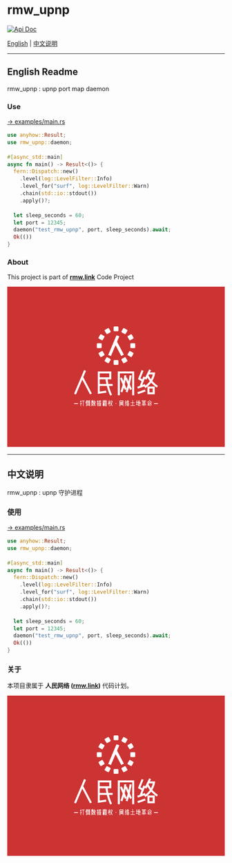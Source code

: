 <!-- EDIT /Users/z/rmw/rmw_upnp/README.md -->

# rmw_upnp

<a href="https://docs.rs/rmw_upnp"><img src="https://img.shields.io/badge/RUST-API%20DOC-blue?style=for-the-badge&logo=docs.rs&labelColor=333" alt="Api Doc"></a>

[English](#english-readme) | [中文说明](#中文说明)

---

## English Readme

<!-- EDIT /Users/z/rmw/rmw_upnp/doc/en/readme.md -->

rmw_upnp : upnp port map daemon

### Use

[→ examples/main.rs](examples/main.rs)

```rust
use anyhow::Result;
use rmw_upnp::daemon;

#[async_std::main]
async fn main() -> Result<()> {
  fern::Dispatch::new()
    .level(log::LevelFilter::Info)
    .level_for("surf", log::LevelFilter::Warn)
    .chain(std::io::stdout())
    .apply()?;

  let sleep_seconds = 60;
  let port = 12345;
  daemon("test_rmw_upnp", port, sleep_seconds).await;
  Ok(())
}
```


### About

This project is part of **[rmw.link](//rmw.link)** Code Project

![rmw.link logo](https://raw.githubusercontent.com/rmw-link/logo/master/rmw.red.bg.svg)

---

## 中文说明

<!-- EDIT /Users/z/rmw/rmw_upnp/doc/zh/readme.md -->

rmw_upnp : upnp 守护进程

### 使用

[→ examples/main.rs](examples/main.rs)

```rust
use anyhow::Result;
use rmw_upnp::daemon;

#[async_std::main]
async fn main() -> Result<()> {
  fern::Dispatch::new()
    .level(log::LevelFilter::Info)
    .level_for("surf", log::LevelFilter::Warn)
    .chain(std::io::stdout())
    .apply()?;

  let sleep_seconds = 60;
  let port = 12345;
  daemon("test_rmw_upnp", port, sleep_seconds).await;
  Ok(())
}
```


### 关于

本项目隶属于 **人民网络 ([rmw.link](//rmw.link))** 代码计划。

![人民网络海报](https://raw.githubusercontent.com/rmw-link/logo/master/rmw.red.bg.svg)
